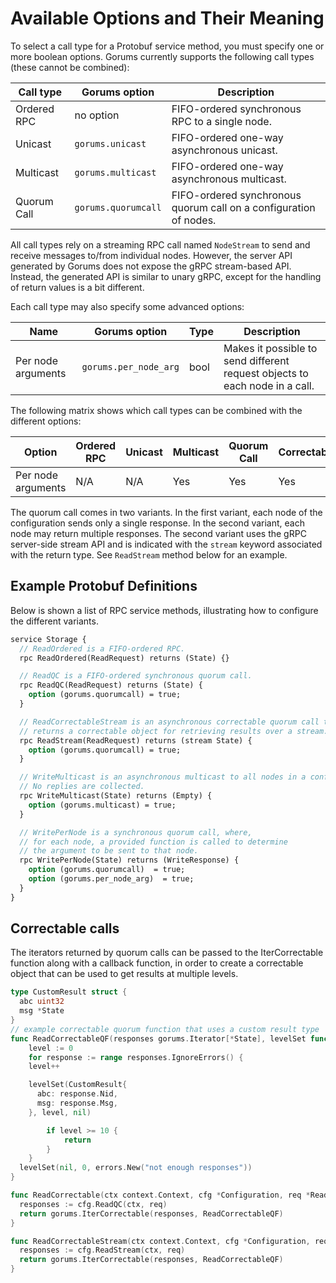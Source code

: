 # Available Options and Their Meaning

To select a call type for a Protobuf service method, you must specify one or more boolean options.
Gorums currently supports the following call types (these cannot be combined):

| Call type           | Gorums option        | Description                                                         |
| ------------------- | -------------------- | ------------------------------------------------------------------- |
| Ordered RPC         | no option            | FIFO-ordered synchronous RPC to a single node.                      |
| Unicast             | `gorums.unicast`     | FIFO-ordered one-way asynchronous unicast.                          |
| Multicast           | `gorums.multicast`   | FIFO-ordered one-way asynchronous multicast.                        |
| Quorum Call         | `gorums.quorumcall`  | FIFO-ordered synchronous quorum call on a configuration of nodes.   |

All call types rely on a streaming RPC call named `NodeStream` to send and receive messages to/from individual nodes.
However, the server API generated by Gorums does not expose the gRPC stream-based API.
Instead, the generated API is similar to unary gRPC, except for the handling of return values is a bit different.

Each call type may also specify some advanced options:

| Name               | Gorums option               | Type   | Description                                                                                    |
| ------------------ | --------------------------- | ------ | ---------------------------------------------------------------------------------------------- |
| Per node arguments | `gorums.per_node_arg`       | bool   | Makes it possible to send different request objects to each node in a call.                    |

The following matrix shows which call types can be combined with the different options:

| Option             | Ordered RPC | Unicast | Multicast | Quorum Call | Correctable |
| ------------------ | ----------- | ------- | --------- | ----------- | ----------- |
| Per node arguments | N/A         | N/A     | Yes       | Yes         | Yes         |

The quorum call comes in two variants.
In the first variant, each node of the configuration sends only a single response.
In the second variant, each node may return multiple responses.
The second variant uses the gRPC server-side stream API and is indicated with the `stream` keyword associated with the return type.
See `ReadStream` method below for an example.

## Example Protobuf Definitions

Below is shown a list of RPC service methods, illustrating how to configure the different variants.

```proto
service Storage {
  // ReadOrdered is a FIFO-ordered RPC.
  rpc ReadOrdered(ReadRequest) returns (State) {}

  // ReadQC is a FIFO-ordered synchronous quorum call.
  rpc ReadQC(ReadRequest) returns (State) {
    option (gorums.quorumcall) = true;
  }

  // ReadCorrectableStream is an asynchronous correctable quorum call that
  // returns a correctable object for retrieving results over a stream.
  rpc ReadStream(ReadRequest) returns (stream State) {
    option (gorums.quorumcall) = true;
  }

  // WriteMulticast is an asynchronous multicast to all nodes in a configuration.
  // No replies are collected.
  rpc WriteMulticast(State) returns (Empty) {
    option (gorums.multicast) = true;
  }

  // WritePerNode is a synchronous quorum call, where,
  // for each node, a provided function is called to determine
  // the argument to be sent to that node.
  rpc WritePerNode(State) returns (WriteResponse) {
    option (gorums.quorumcall)  = true;
    option (gorums.per_node_arg)  = true;
  }
}
```

## Correctable calls

The iterators returned by quorum calls can be passed to the IterCorrectable function along with a callback function, in order to create a correctable object that can be used to get results at multiple levels.

```go
type CustomResult struct {
  abc uint32
  msg *State
}
// example correctable quorum function that uses a custom result type
func ReadCorrectableQF(responses gorums.Iterator[*State], levelSet func(CustomResult, int, error)) {
	level := 0
	for response := range responses.IgnoreErrors() {
    level++

    levelSet(CustomResult{
      abc: response.Nid,
      msg: response.Msg,
    }, level, nil)

		if level >= 10 {
			return
		}
	}
  levelSet(nil, 0, errors.New("not enough responses"))
}

func ReadCorrectable(ctx context.Context, cfg *Configuration, req *ReadRequest) *gorums.Correctable[CustomResult] {
  responses := cfg.ReadQC(ctx, req)
  return gorums.IterCorrectable(responses, ReadCorrectableQF)
}

func ReadCorrectableStream(ctx context.Context, cfg *Configuration, req *ReadRequest) *gorums.Correctable[CustomResult] {
  responses := cfg.ReadStream(ctx, req)
  return gorums.IterCorrectable(responses, ReadCorrectableQF)
}
```
